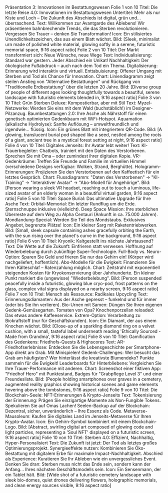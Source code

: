Präsentation 3: Innovationen im Bestattungswesen
Folie 1 von 10
Titel: Die letzte Reise 4.0: Innovationen im Bestattungswesen
Untertitel: Mehr als nur Kiste und Loch – Die Zukunft des Abschieds ist digital, grün und... überraschend.
Text: Willkommen zur Avantgarde des Ablebens! Wir präsentieren bahnbrechende Trends, die das Sterben revolutionieren. Vergessen Sie Trauer – denken Sie Transformation!
Icon: Ein stilisiertes Unendlichkeitszeichen, das aus einem Blatt wächst.
Bild: [Sleek, minimalist urn made of polished white material, glowing softly in a serene, futuristic memorial space, 9:16 aspect ratio]
Folie 2 von 10
Titel: Der Markt transformiert sich: Neue Wünsche, neue Wege
Text:
Individualisierung: Standard war gestern. Jeder Abschied ein Unikat!
Nachhaltigkeit: Der ökologische Fußabdruck – auch nach dem Tod ein Thema.
Digitalisierung: Erinnerung wird interaktiv und virtuell.
Enttabuisierung: Offener Umgang mit Sterben und Tod als Chance für Innovation.
Chart: Liniendiagramm zeigt steilen Anstieg von "Alternative Bestattungen" und Rückgang von "Traditionelle Erdbestattung" über die letzten 20 Jahre.
Bild: [Diverse group of people of different ages looking thoughtfully towards a beautiful, serene landscape with futuristic elements blended in, 9:16 aspect ratio]
Folie 3 von 10
Titel: Grün Sterben Deluxe: Kompostierbar, aber mit Stil
Text:
Myzel-Netzwerke: Werden Sie eins mit dem Wald (buchstäblich!) im Designer-Pilzanzug.
Baumbestattungen 2.0: Ihre Asche als Nährstoff für einen genetisch optimierten Gedenkbaum mit WiFi-Hotspot.
Aquamation (alkalische Hydrolyse): Sanfte Auflösung – umweltfreundlich und irgendwie... flüssig.
Icon: Ein grünes Blatt mit integriertem QR-Code.
Bild: [A glowing, translucent burial pod shaped like a seed, nestled among the roots of a giant, ancient tree in a mystical forest setting at night, 9:16 aspect ratio]
Folie 4 von 10
Titel: Digitales Jenseits: Ihr Avatar lebt weiter!
Text:
KI-Trauerbegleiter: Chatbots, trainiert mit den Daten des Verstorbenen. Sprechen Sie mit Oma – oder zumindest ihrer digitalen Kopie.
VR-Gedenkräume: Treffen Sie Freunde und Familie im virtuellen Himmel (verschiedene Designs verfügbar: Wolken, Strand, Berghütte).
Hologramm-Erinnerungen: Projizieren Sie den Verstorbenen auf den Kaffeetisch für ein letztes Gespräch.
Chart: Flussdiagramm: "Daten des Verstorbenen" -> "KI-Training" -> "Interaktiver Avatar" -> "Abo-Modell für Angehörige".
Bild: [Person wearing a sleek VR headset, reaching out to touch a luminous, life-sized avatar of an elderly woman in a beautiful virtual garden, 9:16 aspect ratio]
Folie 5 von 10
Titel: Space Burial: Das ultimative Upgrade für Ihre Asche
Text:
Orbital-Memorial: Ein letzter Rundflug um die Erde. Sternschnuppe inklusive (vielleicht).
Deep Space Mission: Ihre sterblichen Überreste auf dem Weg zu Alpha Centauri (Ankunft in ca. 75.000 Jahren).
Mondlandung-Special: Werden Sie Teil des Mondstaubs. Exklusives Angebot, begrenzte Plätze!
Icon: Ein kleiner Sarg mit Raketentriebwerken.
Bild: [Small, sleek capsule containing ashes gracefully orbiting the Earth, with the sun rising over the planet's curve in the background, 9:16 aspect ratio]
Folie 6 von 10
Titel: Kryonik: Kaltgestellt ins nächste Jahrtausend?
Text:
Die Wette auf die Zukunft: Einfrieren statt verwesen. Hoffnung auf Wiederbelebung durch zukünftige Super-Technologie.
Full-Body vs. Neuro-Option: Sparen Sie Geld und frieren Sie nur das Gehirn ein! (Körper wird nachgeliefert, hoffentlich).
Abo-Modelle für die Ewigkeit: Finanzieren Sie Ihren Kälteschlaf – Ratenzahlung möglich.
Chart: Zeitstrahl mit exponentiell steigenden Kosten für Kryokonservierung über Jahrhunderte. Ein kleiner Punkt markiert die (ungewisse) "Wiederbelebung".
Bild: [Person suspended peacefully inside a futuristic, glowing blue cryo-pod, frost patterns on the glass, complex vital signs displayed on a nearby screen, 9:16 aspect ratio]
Folie 7 von 10
Titel: Mensch als Ressource: Radikales Upcycling
Text:
Erinnerungsdiamanten: Aus der Asche gepresst – funkelnd und für immer (oder bis Sie ihn verlieren).
Bio-Urnen mit Samen: Düngen Sie Ihren eigenen Gedenk-Gemüsegarten. Tomaten von Opa?
Knochenporzellan reloaded: Das etwas andere Kaffeeservice.
Extrem-Option: Verarbeitung zu Biokraftstoff (nur für Geschäftskunden).
Icon: Ein Diamant, der aus einem Knochen wächst.
Bild: [Close-up of a sparkling diamond ring on a velvet cushion, with a small, tasteful label underneath reading 'Ethically Sourced - Made from Grandma', 9:16 aspect ratio]
Folie 8 von 10
Titel: Gamification des Gedenkens: Friedhofs-Quests & Highscores
Text:
AR-Friedhofserlebnisse: Entdecken Sie die Lebensgeschichte per Smartphone-App direkt am Grab. Mit Minispielen!
Gedenk-Challenges: Wer besucht das Grab am häufigsten? Wer hinterlässt die kreativste Blumendeko? Punkte sammeln für die Ewigkeit!
Leaderboards für Hinterbliebene: Vergleichen Sie Ihre Trauer-Performance mit anderen.
Chart: Screenshot einer fiktiven App: "Friedhof Hero" mit Punktestand, Badges für "Grabpflege Level 3" und einer Freundesliste.
Bild: [People holding smartphones over graves in a cemetery, augmented reality graphics showing historical scenes and game elements hovering above the tombstones, 9:16 aspect ratio]
Folie 9 von 10
Titel: Die Blockchain-Seele: NFT-Erinnerungen & Krypto-Jenseits
Text:
Tokenisierung der Erinnerung: Prägen Sie einzigartige Momente als Non-Fungible Tokens. Spekulieren Sie auf Omas Lachen!
Seelen-Backup auf der Blockchain: Dezentral, sicher, unveränderlich – Ihre Essenz als Code.
Metaverse-Mausoleum: Kaufen Sie digitales Land im Jenseits-Metaverse für Ihren Krypto-Avatar.
Icon: Ein Gehirn-Symbol kombiniert mit einem Blockchain-Logo.
Bild: [Abstract, swirling digital art composed of glowing code and light particles, representing a 'Soul NFT' displayed on a futuristic screen, 9:16 aspect ratio]
Folie 10 von 10
Titel: Sterben 4.0: Effizient, Nachhaltig, Hyper-Personalisiert
Text:
Die Zukunft ist jetzt: Der Tod als letztes großes Optimierungsprojekt.
Synergieeffekte nutzen: Kombinieren Sie Öko-Bestattung mit digitalem Erbe für maximale Impact-Nachhaltigkeit.
Abschied als Experience: Kuratieren Sie Ihr Ableben wie ein unvergessliches Event.
Denken Sie dran: Sterben muss nicht das Ende sein, sondern kann der Anfang... Ihres nächsten Geschäftsmodells sein.
Icon: Ein Sensenmann, der ein Tablet hält.
Bild: [Wide shot of a futuristic cemetery landscape with sleek bio-domes, quiet drones delivering flowers, holographic memorials, and clean energy sources visible, 9:16 aspect ratio]